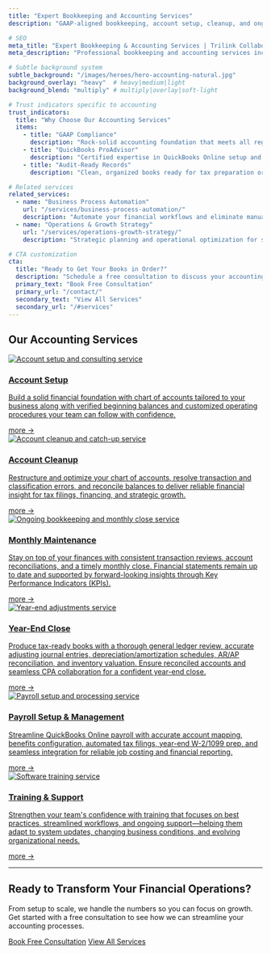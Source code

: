 ```yaml
---
title: "Expert Bookkeeping and Accounting Services"
description: "GAAP-aligned bookkeeping, account setup, cleanup, and ongoing financial management that keeps your books audit-ready and decision-focused."

# SEO
meta_title: "Expert Bookkeeping & Accounting Services | Trilink Collaborative"
meta_description: "Professional bookkeeping and accounting services including account setup, cleanup, monthly close, payroll processing, and year-end adjustments. GAAP-compliant and audit-ready."

# Subtle background system
subtle_background: "/images/heroes/hero-accounting-natural.jpg"
background_overlay: "heavy"  # heavy|medium|light
background_blend: "multiply" # multiply|overlay|soft-light

# Trust indicators specific to accounting
trust_indicators:
  title: "Why Choose Our Accounting Services"
  items:
    - title: "GAAP Compliance"
      description: "Rock-solid accounting foundation that meets all regulatory requirements"
    - title: "QuickBooks ProAdvisor"
      description: "Certified expertise in QuickBooks Online setup and optimization"
    - title: "Audit-Ready Records"
      description: "Clean, organized books ready for tax preparation or due diligence"

# Related services
related_services:
  - name: "Business Process Automation"
    url: "/services/business-process-automation/"
    description: "Automate your financial workflows and eliminate manual data entry"
  - name: "Operations & Growth Strategy"
    url: "/services/operations-growth-strategy/"
    description: "Strategic planning and operational optimization for scalable growth"

# CTA customization
cta:
  title: "Ready to Get Your Books in Order?"
  description: "Schedule a free consultation to discuss your accounting needs and see how we can help streamline your financial operations."
  primary_text: "Book Free Consultation"
  primary_url: "/contact/"
  secondary_text: "View All Services"
  secondary_url: "/#services"
---
```


<div class="content-section-wrapper">

<div class="content-section-card content-section-white">

## Our Accounting Services

<div class="services-grid">
  <a href="/services/account-setup-consulting/" class="service-card">
    <div class="overflow-hidden">
      <img src="/images/services/bookkeeping/account-setup-natural.jpg" alt="Account setup and consulting service" class="service-image">
    </div>
    <div class="service-content">
      <div>
        <h3 class="service-title">Account Setup</h3>
        <p class="service-description">Build a solid financial foundation with chart of accounts tailored to your business along with verified beginning balances and customized operating procedures your team can follow with confidence.</p>
      </div>
      <div class="service-more-link">
        <span class="text-sm text-primary font-medium">more →</span>
      </div>
    </div>
  </a>

  <a href="/services/account-cleanup-catch-up/" class="service-card">
    <div class="overflow-hidden">
      <img src="/images/services/bookkeeping/account-cleanup-natural.jpg" alt="Account cleanup and catch-up service" class="service-image">
    </div>
    <div class="service-content">
      <div>
        <h3 class="service-title">Account Cleanup</h3>
        <p class="service-description">Restructure and optimize your chart of accounts, resolve transaction and classification errors, and reconcile balances to deliver reliable financial insight for tax filings, financing, and strategic growth.</p>
      </div>
      <div class="service-more-link">
        <span class="text-sm text-primary font-medium">more →</span>
      </div>
    </div>
  </a>

  <a href="/services/ongoing-bookkeeping-monthly-close/" class="service-card">
    <div class="overflow-hidden">
      <img src="/images/services/bookkeeping/ongoing-bookkeeping-natural.jpg" alt="Ongoing bookkeeping and monthly close service" class="service-image">
    </div>
    <div class="service-content">
      <div>
        <h3 class="service-title">Monthly Maintenance</h3>
        <p class="service-description">Stay on top of your finances with consistent transaction reviews, account reconciliations, and a timely monthly close. Financial statements remain up to date and supported by forward-looking insights through Key Performance Indicators (KPIs).</p>
      </div>
      <div class="service-more-link">
        <span class="text-sm text-primary font-medium">more →</span>
      </div>
    </div>
  </a>

  <a href="/services/year-end-adjustments/" class="service-card">
    <div class="overflow-hidden">
      <img src="/images/services/bookkeeping/year-end-natural.jpg" alt="Year-end adjustments service" class="service-image">
    </div>
    <div class="service-content">
      <div>
        <h3 class="service-title">Year-End Close</h3>
        <p class="service-description">Produce tax-ready books with a thorough general ledger review, accurate adjusting journal entries, depreciation/amortization schedules, AR/AP reconciliation, and inventory valuation. Ensure reconciled accounts and seamless CPA collaboration for a confident year-end close.</p>
      </div>
      <div class="service-more-link">
        <span class="text-sm text-primary font-medium">more →</span>
      </div>
    </div>
  </a>

  <a href="/services/payroll-setup-processing/" class="service-card">
    <div class="overflow-hidden">
      <img src="/images/services/bookkeeping/payroll-natural.jpg" alt="Payroll setup and processing service" class="service-image">
    </div>
    <div class="service-content">
      <div>
        <h3 class="service-title">Payroll Setup & Management</h3>
        <p class="service-description">Streamline QuickBooks Online payroll with accurate account mapping, benefits configuration, automated tax filings, year-end W-2/1099 prep, and seamless integration for reliable job costing and financial reporting.</p>
      </div>
      <div class="service-more-link">
        <span class="text-sm text-primary font-medium">more →</span>
      </div>
    </div>
  </a>

  <a href="/services/software-training/" class="service-card">
    <div class="overflow-hidden">
      <img src="/images/services/bookkeeping/software-training-natural.jpg" alt="Software training service" class="service-image">
    </div>
    <div class="service-content">
      <div>
        <h3 class="service-title">Training & Support</h3>
        <p class="service-description">Strengthen your team's confidence with training that focuses on best practices, streamlined workflows, and ongoing support—helping them adapt to system updates, changing business conditions, and evolving organizational needs.</p>
      </div>
      <div class="service-more-link">
        <span class="text-sm text-primary font-medium">more →</span>
      </div>
    </div>
  </a>
</div>

</div>

</div>

---

<div class="closing-section bg-gradient-to-br from-primary/5 to-accent/5 py-16 -mx-4 md:-mx-8 px-4 md:px-8 rounded-lg text-center">
  <h2 class="text-3xl font-bold text-primary mb-4">Ready to Transform Your Financial Operations?</h2>
  <p class="text-xl text-gray-700 mb-8 max-w-2xl mx-auto">From setup to scale, we handle the numbers so you can focus on growth. Get started with a free consultation to see how we can streamline your accounting processes.</p>
  <div class="flex flex-col sm:flex-row gap-4 justify-center">
    <a href="/contact/" class="btn-cta">Book Free Consultation</a>
    <a href="/#services" class="btn-secondary bg-white hover:bg-gray-50 text-primary border-primary">View All Services</a>
  </div>
</div>